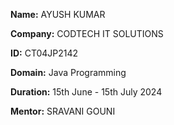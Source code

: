 **Name:** AYUSH KUMAR

**Company:** CODTECH IT SOLUTIONS

**ID:** CT04JP2142

**Domain:** Java Programming

**Duration:** 15th June - 15th July 2024

**Mentor:** SRAVANI GOUNI
